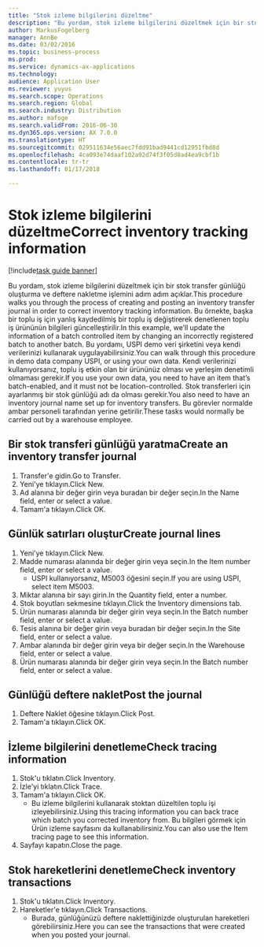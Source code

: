 ```yaml
---
title: "Stok izleme bilgilerini düzeltme"
description: "Bu yordam, stok izleme bilgilerini düzeltmek için bir stok transfer günlüğü oluşturma ve deftere nakletme işlemini adım adım açıklar."
author: MarkusFogelberg
manager: AnnBe
ms.date: 03/02/2016
ms.topic: business-process
ms.prod: 
ms.service: dynamics-ax-applications
ms.technology: 
audience: Application User
ms.reviewer: yuyus
ms.search.scope: Operations
ms.search.region: Global
ms.search.industry: Distribution
ms.author: mafoge
ms.search.validFrom: 2016-06-30
ms.dyn365.ops.version: AX 7.0.0
ms.translationtype: HT
ms.sourcegitcommit: 029511634e56aec7fdd91bad9441cd12951fbd8d
ms.openlocfilehash: 4ca093e74daaf102a92d74f3f05d8ad4ea9cbf1b
ms.contentlocale: tr-tr
ms.lasthandoff: 01/17/2018

---
```

# <a name="correct-inventory-tracking-information"></a><span data-ttu-id="7d793-103">Stok izleme bilgilerini düzeltme</span><span class="sxs-lookup"><span data-stu-id="7d793-103">Correct inventory tracking information</span></span>

[!include[task guide banner](../../includes/task-guide-banner.md)]

<span data-ttu-id="7d793-104">Bu yordam, stok izleme bilgilerini düzeltmek için bir stok transfer günlüğü oluşturma ve deftere nakletme işlemini adım adım açıklar.</span><span class="sxs-lookup"><span data-stu-id="7d793-104">This procedure walks you through the process of creating and posting an inventory transfer journal in order to correct inventory tracking information.</span></span> <span data-ttu-id="7d793-105">Bu örnekte, başka bir toplu iş için yanlış kaydedilmiş bir toplu iş değiştirerek denetlenen toplu iş ürününün bilgileri güncelleştirilir.</span><span class="sxs-lookup"><span data-stu-id="7d793-105">In this example, we’ll update the information of a batch controlled item by changing an incorrectly registered batch to another batch.</span></span> <span data-ttu-id="7d793-106">Bu yordamı, USPI demo veri şirketini veya kendi verilerinizi kullanarak uygulayabilirsiniz.</span><span class="sxs-lookup"><span data-stu-id="7d793-106">You can walk through this procedure in demo data company USPI, or using your own data.</span></span> <span data-ttu-id="7d793-107">Kendi verilerinizi kullanıyorsanız, toplu iş etkin olan bir ürününüz olması ve yerleşim denetimli olmaması gerekir.</span><span class="sxs-lookup"><span data-stu-id="7d793-107">If you use your own data, you need to have an item that’s batch-enabled, and it must not be location-controlled.</span></span> <span data-ttu-id="7d793-108">Stok transferleri için ayarlanmış bir stok günlüğü adı da olması gerekir.</span><span class="sxs-lookup"><span data-stu-id="7d793-108">You also need to have an inventory journal name set up for inventory transfers.</span></span> <span data-ttu-id="7d793-109">Bu görevler normalde ambar personeli tarafından yerine getirilir.</span><span class="sxs-lookup"><span data-stu-id="7d793-109">These tasks would normally be carried out by a warehouse employee.</span></span>


## <a name="create-an-inventory-transfer-journal"></a><span data-ttu-id="7d793-110">Bir stok transferi günlüğü yaratma</span><span class="sxs-lookup"><span data-stu-id="7d793-110">Create an inventory transfer journal</span></span>
1. <span data-ttu-id="7d793-111">Transfer'e gidin.</span><span class="sxs-lookup"><span data-stu-id="7d793-111">Go to Transfer.</span></span>
2. <span data-ttu-id="7d793-112">Yeni'ye tıklayın.</span><span class="sxs-lookup"><span data-stu-id="7d793-112">Click New.</span></span>
3. <span data-ttu-id="7d793-113">Ad alanına bir değer girin veya buradan bir değer seçin.</span><span class="sxs-lookup"><span data-stu-id="7d793-113">In the Name field, enter or select a value.</span></span>
4. <span data-ttu-id="7d793-114">Tamam'a tıklayın.</span><span class="sxs-lookup"><span data-stu-id="7d793-114">Click OK.</span></span>

## <a name="create-journal-lines"></a><span data-ttu-id="7d793-115">Günlük satırları oluştur</span><span class="sxs-lookup"><span data-stu-id="7d793-115">Create journal lines</span></span>
1. <span data-ttu-id="7d793-116">Yeni'ye tıklayın.</span><span class="sxs-lookup"><span data-stu-id="7d793-116">Click New.</span></span>
2. <span data-ttu-id="7d793-117">Madde numarası alanında bir değer girin veya seçin.</span><span class="sxs-lookup"><span data-stu-id="7d793-117">In the Item number field, enter or select a value.</span></span>
    * <span data-ttu-id="7d793-118">USPI kullanıyorsanız, M5003 öğesini seçin.</span><span class="sxs-lookup"><span data-stu-id="7d793-118">If you are using USPI, select item M5003.</span></span>  
3. <span data-ttu-id="7d793-119">Miktar alanına bir sayı girin.</span><span class="sxs-lookup"><span data-stu-id="7d793-119">In the Quantity field, enter a number.</span></span>
4. <span data-ttu-id="7d793-120">Stok boyutları sekmesine tıklayın.</span><span class="sxs-lookup"><span data-stu-id="7d793-120">Click the Inventory dimensions tab.</span></span>
5. <span data-ttu-id="7d793-121">Ürün numarası alanında bir değer girin veya seçin.</span><span class="sxs-lookup"><span data-stu-id="7d793-121">In the Batch number field, enter or select a value.</span></span>
6. <span data-ttu-id="7d793-122">Tesis alanına bir değer girin veya buradan bir değer seçin.</span><span class="sxs-lookup"><span data-stu-id="7d793-122">In the Site field, enter or select a value.</span></span>
7. <span data-ttu-id="7d793-123">Ambar alanında bir değer girin veya bir değer seçin.</span><span class="sxs-lookup"><span data-stu-id="7d793-123">In the Warehouse field, enter or select a value.</span></span>
8. <span data-ttu-id="7d793-124">Ürün numarası alanında bir değer girin veya seçin.</span><span class="sxs-lookup"><span data-stu-id="7d793-124">In the Batch number field, enter or select a value.</span></span>

## <a name="post-the-journal"></a><span data-ttu-id="7d793-125">Günlüğü deftere naklet</span><span class="sxs-lookup"><span data-stu-id="7d793-125">Post the journal</span></span>
1. <span data-ttu-id="7d793-126">Deftere Naklet öğesine tıklayın.</span><span class="sxs-lookup"><span data-stu-id="7d793-126">Click Post.</span></span>
2. <span data-ttu-id="7d793-127">Tamam'a tıklayın.</span><span class="sxs-lookup"><span data-stu-id="7d793-127">Click OK.</span></span>

## <a name="check-tracing-information"></a><span data-ttu-id="7d793-128">İzleme bilgilerini denetleme</span><span class="sxs-lookup"><span data-stu-id="7d793-128">Check tracing information</span></span>
1. <span data-ttu-id="7d793-129">Stok'u tıklatın.</span><span class="sxs-lookup"><span data-stu-id="7d793-129">Click Inventory.</span></span>
2. <span data-ttu-id="7d793-130">İzle'yi tıklatın.</span><span class="sxs-lookup"><span data-stu-id="7d793-130">Click Trace.</span></span>
3. <span data-ttu-id="7d793-131">Tamam'a tıklayın.</span><span class="sxs-lookup"><span data-stu-id="7d793-131">Click OK.</span></span>
    * <span data-ttu-id="7d793-132">Bu izleme bilgilerini kullanarak stoktan düzeltilen toplu işi izleyebilirsiniz.</span><span class="sxs-lookup"><span data-stu-id="7d793-132">Using this tracing information you can back trace which batch you corrected inventory from.</span></span>  <span data-ttu-id="7d793-133">Bu bilgileri görmek için Ürün izleme sayfasını da kullanabilirsiniz.</span><span class="sxs-lookup"><span data-stu-id="7d793-133">You can also use the Item tracing page to see this information.</span></span>  
4. <span data-ttu-id="7d793-134">Sayfayı kapatın.</span><span class="sxs-lookup"><span data-stu-id="7d793-134">Close the page.</span></span>

## <a name="check-inventory-transactions"></a><span data-ttu-id="7d793-135">Stok hareketlerini denetleme</span><span class="sxs-lookup"><span data-stu-id="7d793-135">Check inventory transactions</span></span>
1. <span data-ttu-id="7d793-136">Stok'u tıklatın.</span><span class="sxs-lookup"><span data-stu-id="7d793-136">Click Inventory.</span></span>
2. <span data-ttu-id="7d793-137">Hareketler'e tıklayın.</span><span class="sxs-lookup"><span data-stu-id="7d793-137">Click Transactions.</span></span>
    * <span data-ttu-id="7d793-138">Burada, günlüğünüzü deftere naklettiğinizde oluşturulan hareketleri görebilirsiniz.</span><span class="sxs-lookup"><span data-stu-id="7d793-138">Here you can see the transactions that were created when you posted your journal.</span></span>   


